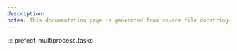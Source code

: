 ```yaml
---
description: 
notes: This documentation page is generated from source file docstrings.
---
```


::: prefect_multiprocess.tasks